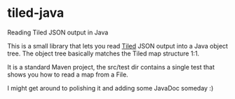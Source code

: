 # tiled-java
Reading Tiled JSON output in Java

This is a small library that lets you read [Tiled](http://www.mapeditor.org/) JSON output into a Java object tree. 
The object tree basically matches the Tiled map structure 1:1.

It is a standard Maven project, the src/test dir contains a single test that shows you how to read a map from a File.

I might get around to polishing it and adding some JavaDoc someday :)
